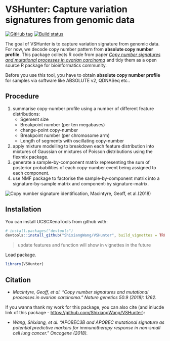 
<!-- README.md is generated from README.Rmd. Please edit that file -->

# VSHunter: Capture variation signatures from genomic data

[![GitHub
tag](https://img.shields.io/github/tag/ShixiangWang/VSHunter.svg?label=Github)](https://github.com/ShixiangWang/VSHunter)
[![Build
status](https://ci.appveyor.com/api/projects/status/2n62nnwl8u2dpmc5/branch/master?svg=true)](https://ci.appveyor.com/project/ShixiangWang/vshunter/branch/master)

The goal of VSHunter is to capture variation signature from genomic
data. For now, we decode copy number pattern from **absolute copy number
profile**. This package collects R code from paper *[Copy number
signatures and mutational processes in ovarian
carcinoma](https://www.nature.com/articles/s41588-018-0179-8)* and tidy
them as a open source R package for bioinformatics community.

Before you use this tool, you have to obtain **absolute copy number
profile** for samples via software like ABSOLUTE v2, QDNASeq etc..

## Procedure

1.  summarise copy-number profile using a number of different feature
    distributions:
      - Sgement size
      - Breakpoint number (per ten megabases)
      - change-point copy-number
      - Breakpoint number (per chromosome arm)
      - Length of segments with oscillating copy-number
2.  apply mixture modelling to breakdown each feature distribution into
    mixtures of Gaussian or mixtures of Poisson distributions using the
    flexmix package.
3.  generate a sample-by-component matrix representing the sum of
    posterior probabilities of each copy-number event being assigned to
    each component.
4.  use NMF package to factorise the sample-by-component matrix into a
    signature-by-sample matrix and component-by
signature-matrix.

<img src="https://media.springernature.com/m685/springer-static/image/art%3A10.1038%2Fs41588-018-0179-8/MediaObjects/41588_2018_179_Fig1_HTML.png" title="Copy number signature identification, Macintyre, Geoff, et al.(2018)" alt="Copy number signature identification, Macintyre, Geoff, et al.(2018)" style="display: block; margin: auto;" />

## Installation

You can install UCSCXenaTools from github with:

``` r
# install.packages("devtools")
devtools::install_github("ShixiangWang/VSHunter", build_vignettes = TRUE)
```

> update features and function will show in vignettes in the future

Load package.

``` r
library(VSHunter)
```

## Citation

  - *Macintyre, Geoff, et al. “Copy number signatures and mutational
    processes in ovarian carcinoma.” Nature genetics 50.9 (2018): 1262.*

If you wanna thank my work for this package, you can also cite (and
inlucde link of this package -
<https://github.com/ShixiangWang/VSHunter>):

  - *Wang, Shixiang, et al. “APOBEC3B and APOBEC mutational signature as
    potential predictive markers for immunotherapy response in non-small
    cell lung cancer.” Oncogene (2018).*
